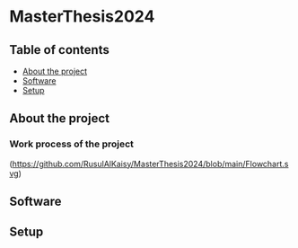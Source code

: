 # MasterThesis2024
## Table of contents 
* [About the project](#About-the-project)
* [Software](#Software)
* [Setup](#Setup)
## About the project
### Work process of the project 
(https://github.com/RusulAlKaisy/MasterThesis2024/blob/main/Flowchart.svg)


## Software 
## Setup


